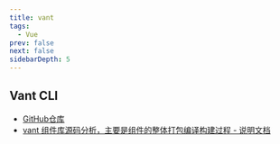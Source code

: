 ```yaml
---
title: vant
tags: 
  - Vue
prev: false
next: false
sidebarDepth: 5
---
```


## Vant CLI

- [GitHub仓库](https://github.com/youzan/vant/tree/dev/packages/vant-cli)
- [vant 组件库源码分析，主要是组件的整体打包编译构建过程 - 说明文档](https://github.com/youzan/vant/tree/dev/packages/vant-cli/docs)